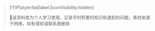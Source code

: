 > [!TIP|style:flat|label:|iconVisibility:hidden]
>
> 💪该资料库为个人学习使用，记录平时积累的知识和遇到的问题，素材来源于网络，如有侵权请联系我删除
